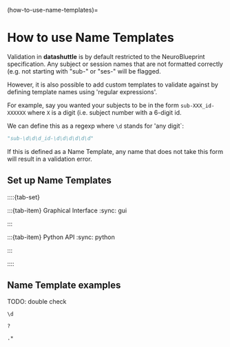 (how-to-use-name-templates)=

# How to use Name Templates

Validation in **datashuttle** is by default restricted to the 
NeuroBlueprint specification. Any subject or session names
that are not formatted correctly (e.g. not starting with 
"sub-" or "ses-" will be flagged.

However, it is also possible to add custom templates to validate against
by defining template names using 'regular expressions'.

For example, say you wanted your subjects to be in the form 
`sub-XXX_id-XXXXXX` where `X` is a digit (i.e. subject number with
a 6-digit id.

We can define this
as a regexp where `\d` stands for 'any digit`:

```python
"sub-\d\d\d_id-\d\d\d\d\d\d"
```

If this is defined as a Name Template, any name that
does not take this form will result in a validation error.

## Set up Name Templates
::::{tab-set}

:::{tab-item} Graphical Interface
:sync: gui

:::

:::{tab-item} Python API
:sync: python

:::

::::




## Name Template examples

TODO: double check 

`\d`

`?`

`.*`


